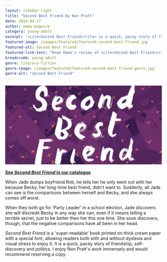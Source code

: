 ```yaml
---
layout: sidebar-right
title: "Second Best Friend by Non Pratt"
date: 2018-04-17
author: emma-maguire
category: young-adult
excerpt: '<cite>Second Best Friend</cite> is a quick, pacey story of friendship, self-discovery and politics, optimised for readers with dyslexia and visual stress.'
featured-image: /images/featured/featured-second-best-friend.jpg
featured-alt: Second Best Friend
featured-link-text: "Read Emma's review of <cite>Second Best Friend</cite>, by Non Pratt."
breadcrumb: young-adult
genre: literary-fiction
genre-image: /images/featured/featured-second-best-friend-genre.jpg
genre-alt: "Second Best Friend"
---
```


![Second Best Friend](/images/featured/featured-second-best-friend.jpg)

**[See <cite>Second Best Friend</cite> in our catalogue](https://suffolk.spydus.co.uk/cgi-bin/spydus.exe/ENQ/OPAC/BIBENQ?BRN=2300083)**

When Jade dumps boyfriend Rob, he tells her he only went out with her because Becky, her long-time best friend, didn’t want to. Suddenly, all Jade can see is the comparisons between herself and Becky, and she always comes off worst.

When they both go for ‘Party Leader’ in a school election, Jade discovers she will discredit Becky in any way she can, even if it means telling a terrible secret, just to be better then her this one time. She soon discovers, though, that the negative comparisons have all been in her head.

<cite>Second Best Friend</cite> is a 'super-readable' book printed on thick cream paper with a special font, allowing readers both with and without dyslexia and visual stress to enjoy it. It is a quick, pacey story of friendship, self-discovery and politics. I enjoy Non Pratt's work immensely and would recommend reserving a copy.
